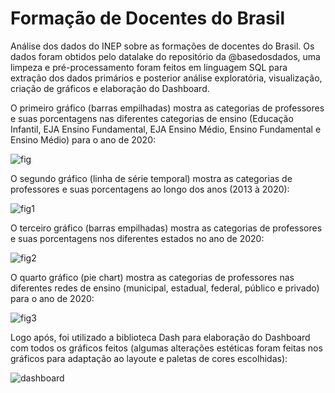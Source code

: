 # Formação de Docentes do Brasil
Análise dos dados do INEP sobre as formações de docentes do Brasil. Os dados foram obtidos pelo datalake do repositório da @basedosdados, uma limpeza e pré-processamento foram feitos em linguagem SQL para extração dos dados primários e posterior análise exploratória, visualização, criação de gráficos e elaboração do Dashboard.

O primeiro gráfico (barras empilhadas) mostra as categorias de professores e suas porcentagens nas diferentes categorias de ensino (Educação Infantil, EJA Ensino Fundamental, EJA Ensino Médio, Ensino Fundamental e Ensino Médio) para o ano de 2020:

![fig](https://github.com/raonigs/Forma-o-de-Docentes-do-Brasil/assets/98754863/5912a80b-9bfc-4d00-979b-cf2826c386a6)

O segundo gráfico (linha de série temporal) mostra as categorias de professores e suas porcentagens ao longo dos anos (2013 à 2020):

![fig1](https://github.com/raonigs/Forma-o-de-Docentes-do-Brasil/assets/98754863/1e79ec4c-e425-47ef-8545-a574d3386ca2)


O terceiro gráfico (barras empilhadas) mostra as categorias de professores e suas porcentagens nos diferentes estados no ano de 2020:

![fig2](https://github.com/raonigs/Forma-o-de-Docentes-do-Brasil/assets/98754863/d389378c-c10e-4175-9980-793abedd3d06)


O quarto gráfico (pie chart) mostra as categorias de professores nas diferentes redes de ensino (municipal, estadual, federal, público e privado) para o ano de 2020:

![fig3](https://github.com/raonigs/Forma-o-de-Docentes-do-Brasil/assets/98754863/3e4690a8-b313-49dd-bc5c-ced01a11c3d5)


Logo após, foi utilizado a biblioteca Dash para elaboração do Dashboard com todos os gráficos feitos (algumas alterações estéticas foram feitas nos gráficos para adaptação ao layoute e paletas de cores escolhidas):

![dashboard](https://github.com/raonigs/Forma-o-de-Docentes-do-Brasil/assets/98754863/e3fcb432-d6c2-41ca-bdd0-58f44671dcea)




